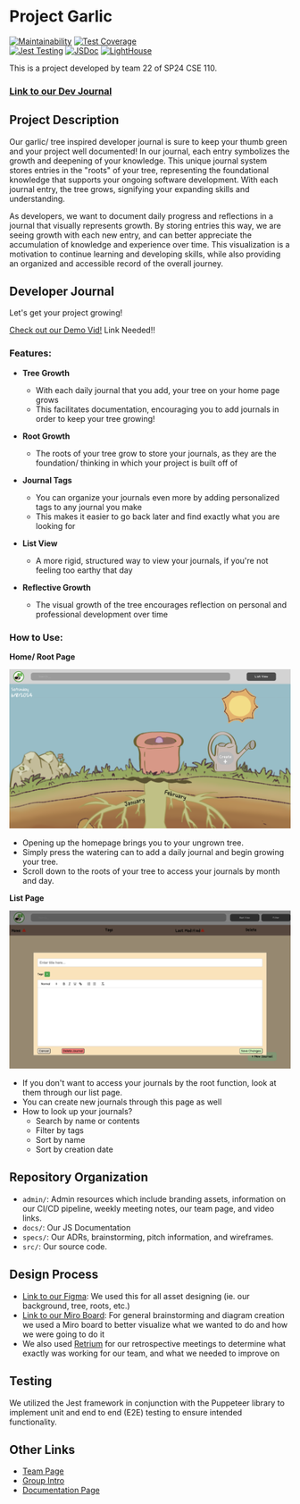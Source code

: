 # Project **Garlic**

[![Maintainability](https://api.codeclimate.com/v1/badges/89c9e08de03e1c342c76/maintainability)](https://codeclimate.com/github/cse110-sp24-group22/cse110-sp24-group22/maintainability)
[![Test Coverage](https://api.codeclimate.com/v1/badges/89c9e08de03e1c342c76/test_coverage)](https://codeclimate.com/github/cse110-sp24-group22/cse110-sp24-group22/test_coverage)\
[![Jest Testing](https://github.com/cse110-sp24-group22/cse110-sp24-group22/actions/workflows/Jest.yml/badge.svg)](https://github.com/cse110-sp24-group22/cse110-sp24-group22/actions/workflows/Jest.yml)
[![JSDoc](https://github.com/cse110-sp24-group22/cse110-sp24-group22/actions/workflows/Lint&Doc.yml/badge.svg)](https://github.com/cse110-sp24-group22/cse110-sp24-group22/actions/workflows/Lint&Doc.yml)
[![LightHouse](https://github.com/cse110-sp24-group22/cse110-sp24-group22/actions/workflows/lighthouse.yml/badge.svg)](https://github.com/cse110-sp24-group22/cse110-sp24-group22/actions/workflows/lighthouse.yml)

This is a project developed by team 22 of SP24 CSE 110.

### [Link to our Dev Journal](https://cse110-sp24-group22.github.io/cse110-sp24-group22/src/html/home.html)

## Project Description

Our garlic/ tree inspired developer journal is sure to keep your thumb green and your project well documented! In our journal, each entry symbolizes the growth and deepening of your knowledge. This unique journal system stores entries in the "roots" of your tree, representing the foundational knowledge that supports your ongoing software development. With each journal entry, the tree grows, signifying your expanding skills and understanding.

As developers, we want to document daily progress and reflections in a journal that visually represents growth. By storing entries this way, we are seeing growth with each new entry, and can better appreciate the accumulation of knowledge and experience over time. This visualization is a motivation to continue learning and developing skills, while also providing an organized and accessible record of the overall journey.

## Developer Journal

Let's get your project growing!

[Check out our Demo Vid!]() Link Needed!!

### **Features:**
   
- **Tree Growth**
   - With each daily journal that you add, your tree on your home page grows
   - This facilitates documentation, encouraging you to add journals in order to keep your tree growing!

- **Root Growth**
   - The roots of your tree grow to store your journals, as they are the foundation/ thinking in which your project is built off of

- **Journal Tags**
   - You can organize your journals even more by adding personalized tags to any journal you make
   - This makes it easier to go back later and find exactly what you are looking for

- **List View**
   - A more rigid, structured way to view your journals, if you're not feeling too earthy that day

- **Reflective Growth**
  - The visual growth of the tree encourages reflection on personal and professional development over time

### **How to Use:**

**Home/ Root Page**

![Home Page](admin/branding/home-page.png)

   - Opening up the homepage brings you to your ungrown tree.
   - Simply press the watering can to add a daily journal and begin growing your tree.
   - Scroll down to the roots of your tree to access your journals by month and day.
  
**List Page**

![Home Page](admin/branding/list-page-text.png)

   - If you don't want to access your journals by the root function, look at them through our list page.
   - You can create new journals through this page as well
   - How to look up your journals?
     - Search by name or contents
     - Filter by tags
     - Sort by name
     - Sort by creation date

## Repository Organization

- `admin/`: Admin resources which include branding assets, information on our CI/CD pipeline, weekly meeting notes, our team page, and video links.
- `docs/`: Our JS Documentation
- `specs/`: Our ADRs, brainstorming, pitch information, and wireframes.
- `src/`: Our source code.

## Design Process
- [Link to our Figma](https://www.figma.com/design/jI9imcuPdGE3AL2bU9qolt/Project-Workfllow?node-id=0-1&t=UjUWEJOyvV7pFALc-0): We used this for all asset designing (ie. our background, tree, roots, etc.)
- [Link to our Miro Board](https://miro.com/app/board/uXjVKNpuLc0=/): For general brainstorming and diagram creation we used a Miro board to better visualize what we wanted to do and how we were going to do it
- We also used [Retrium](https://www.retrium.com/) for our retrospective meetings to determine what exactly was working for our team, and what we needed to improve on 

## Testing
We utilized the Jest framework in conjunction with the Puppeteer library to implement unit and end to end (E2E) testing to ensure intended functionality.

## Other Links
- [Team Page](/admin/team.md)
- [Group Intro](https://youtu.be/Pr2DBvsQnfE)
- [Documentation Page](/docs/index.html)
